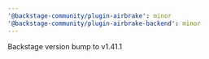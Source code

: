 ```yaml
---
'@backstage-community/plugin-airbrake': minor
'@backstage-community/plugin-airbrake-backend': minor
---
```


Backstage version bump to v1.41.1
